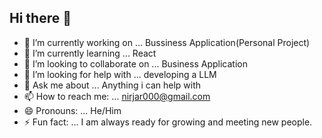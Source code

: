 ## Hi there 👋

<!--
**nirjar1012/nirjar1012** is a ✨ _special_ ✨ repository because its `README.md` (this file) appears on your GitHub profile.

Here are some ideas to get you started:

- 🔭 I’m currently working on ... Bussiness Application(Personal Project)
- 🌱 I’m currently learning ... React
- 👯 I’m looking to collaborate on ... Business Application
- 🤔 I’m looking for help with ... 
- 💬 Ask me about ... Anything i can help with
- 📫 How to reach me: ... nirjar000@gmail.com
- 😄 Pronouns: ... He/Him
- ⚡ Fun fact: ...
-->
- 🔭 I’m currently working on ... Bussiness Application(Personal Project)
- 🌱 I’m currently learning ... React
- 👯 I’m looking to collaborate on ... Business Application
- 🤔 I’m looking for help with ... developing a LLM
- 💬 Ask me about ... Anything i can help with
- 📫 How to reach me: ... nirjar000@gmail.com
- 😄 Pronouns: ... He/Him
- ⚡ Fun fact: ... I am always ready for growing and meeting new people.
